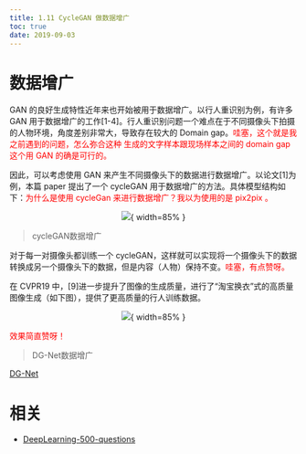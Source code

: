 ```yaml
---
title: 1.11 CycleGAN 做数据增广
toc: true
date: 2019-09-03
---
```

# 数据增广

GAN 的良好生成特性近年来也开始被用于数据增广。以行人重识别为例，有许多 GAN 用于数据增广的工作[1-4]。行人重识别问题一个难点在于不同摄像头下拍摄的人物环境，角度差别非常大，导致存在较大的 Domain gap。<span style="color:red;">哇塞，这个就是我之前遇到的问题，怎么弥合这种 生成的文字样本跟现场样本之间的 domain gap 这个用 GAN 的确是可行的。</span>

因此，可以考虑使用 GAN 来产生不同摄像头下的数据进行数据增广。以论文[1]为例，本篇 paper 提出了一个 cycleGAN 用于数据增广的方法。具体模型结构如下：<span style="color:red;">为什么是使用 cycleGan 来进行数据增广？我以为使用的是 pix2pix 。</span>

<center>

![](http://images.iterate.site/blog/image/20190722/VuNDhf4ASriQ.png?imageslim){ width=85% }

</center>

> cycleGAN数据增广

​对于每一对摄像头都训练一个 cycleGAN，这样就可以实现将一个摄像头下的数据转换成另一个摄像头下的数据，但是内容（人物）保持不变。<span style="color:red;">哇塞，有点赞呀。</span>

在 CVPR19 中，[9]进一步提升了图像的生成质量，进行了“淘宝换衣”式的高质量图像生成（如下图），提供了更高质量的行人训练数据。


<center>

![](http://images.iterate.site/blog/image/20190728/6tKc3vuhYwb4.jpg?imageslim){ width=85% }

</center>

<span style="color:red;">效果简直赞呀！</span>

> DG-Net数据增广

[DG-Net](https://github.com/NVlabs/DG-Net/raw/master/)






# 相关

- [DeepLearning-500-questions](https://github.com/scutan90/DeepLearning-500-questions)
